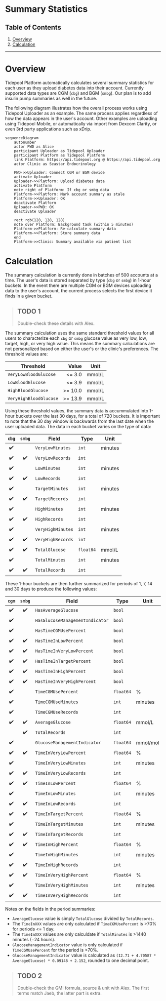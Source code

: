 <!-- omit in toc -->
# Summary Statistics

<!-- omit in toc -->
## Table of Contents

1. [Overview](#overview)
2. [Calculation](#calculation)

---

# Overview

Tidepool Platform automatically calculates several summary statistics for each user as they upload diabetes data into their account. Currently supported data types are CGM (`cbg`) and BGM (`smbg`). Our plan is to add insulin pump summaries as well in the future.

The following diagram illustrates how the overall process works using Tidepool Uploader as an example. The same process applies regardless of how the data appears in the user's account. Other examples are uploading using Tidepool Mobile, or automatically via import from Dexcom Clarity, or even 3rd party applications such as xDrip.

```mermaid
sequenceDiagram
    autonumber
    actor PWD as Alice
    participant Uploader as Tidepool Uploader
    participant Platform as Tidepool Platform
    link Platform: https://api.tidepool.org @ https://api.tidepool.org
    actor Clinic as Seastar Endocrinology

    PWD->>Uploader: Connect CGM or BGM device
    activate Uploader
    Uploader->>Platform: Upload diabetes data
    activate Platform
    note right of Platform: If cbg or smbg data
    Platform->>Platform: Mark account summary as stale
    Platform->>Uploader: OK
    deactivate Platform
    Uploader->>PWD: OK
    deactivate Uploader

    rect rgb(128, 128, 128)
    note over Platform: Background task (within 5 minutes)
    Platform->>Platform: Re-calculate summary data
    Platform->>Platform: Store summary data
    end
    Platform->>Clinic: Summary available via patient list
```

# Calculation

The summary calculation is currently done in batches of 500 accounts at a time. The user's data is stored separated by type (`cbg` or `smbg`) in 1-hour buckets. In the event there are multiple CGM or BGM devices uploading data to the user's account, the current process selects the first device it finds in a given bucket.

<!-- theme: warning -->

> ## TODO 1
>
> Double-check these details with Alex.

The summary calculation uses the same standard threshold values for all users to characterize each `cbg` or `smbg` glucose value as very low, low, target, high, or very high value. This means the summary calculations are not personalized based on either the user's or the clinic's preferences. The threshold values are:

| Threshold              |   Value | Unit   |
| ---------------------- | ------: | ------ |
| `VeryLowBloodGlucose`  |  <= 3.0 | mmol/L |
| `LowBloodGlucose`      |  <= 3.9 | mmol/L |
| `HighBloodGlucose`     | >= 10.0 | mmol/L |
| `VeryHighBloodGlucose` | >= 13.9 | mmol/L |

Using these threshold values, the summary data is accummulated into 1-hour buckets over the last 30 days, for a total of 720 buckets. It is important to note that the 30 day window is backwards from the last date when the user uploaded data. The data in each bucket varies on the type of data:

|       `cbg`        |       `smbg`       | Field             | Type      | Unit    |
| :----------------: | :----------------: | ----------------- | --------- | ------- |
| :heavy_check_mark: |                    | `VeryLowMinutes`  | `int`     | minutes |
| :heavy_check_mark: | :heavy_check_mark: | `VeryLowRecords`  | `int`     |         |
| :heavy_check_mark: |                    | `LowMinutes`      | `int`     | minutes |
| :heavy_check_mark: | :heavy_check_mark: | `LowRecords`      | `int`     |         |
| :heavy_check_mark: |                    | `TargetMinutes`   | `int`     | minutes |
| :heavy_check_mark: | :heavy_check_mark: | `TargetRecords`   | `int`     |         |
| :heavy_check_mark: |                    | `HighMinutes`     | `int`     | minutes |
| :heavy_check_mark: | :heavy_check_mark: | `HighRecords`     | `int`     |         |
| :heavy_check_mark: |                    | `VeryHighMinutes` | `int`     | minutes |
| :heavy_check_mark: | :heavy_check_mark: | `VeryHighRecords` | `int`     |         |
| :heavy_check_mark: | :heavy_check_mark: | `TotalGlucose`    | `float64` | mmol/L  |
| :heavy_check_mark: |                    | `TotalMinutes`    | `int`     | minutes |
| :heavy_check_mark: | :heavy_check_mark: | `TotalRecords`    | `int`     |         |

These 1-hour buckets are then further summarized for periods of 1, 7, 14 and 30 days to produce the following values:

|       `cgm`        |       `smbg`       | Field                           | Type      | Unit     |
| :----------------: | :----------------: | ------------------------------- | --------- | -------- |
| :heavy_check_mark: | :heavy_check_mark: | `HasAverageGlucose`             | `bool`    |          |
| :heavy_check_mark: |                    | `HasGlucoseManagementIndicator` | `bool`    |          |
| :heavy_check_mark: |                    | `HasTimeCGMUsePercent`          | `bool`    |          |
| :heavy_check_mark: | :heavy_check_mark: | `HasTimeInLowPercent`           | `bool`    |          |
| :heavy_check_mark: | :heavy_check_mark: | `HasTimeInVeryLowPercent`       | `bool`    |          |
| :heavy_check_mark: | :heavy_check_mark: | `HasTimeInTargetPercent`        | `bool`    |          |
| :heavy_check_mark: | :heavy_check_mark: | `HasTimeInHighPercent`          | `bool`    |          |
| :heavy_check_mark: | :heavy_check_mark: | `HasTimeInVeryHighPercent`      | `bool`    |          |
| :heavy_check_mark: |                    | `TimeCGMUsePercent`             | `float64` | %        |
| :heavy_check_mark: |                    | `TimeCGMUseMinutes`             | `int`     | minutes  |
| :heavy_check_mark: |                    | `TimeCGMUseRecords`             | `int`     |          |
| :heavy_check_mark: | :heavy_check_mark: | `AverageGlucose`                | `float64` | mmol/L   |
|                    | :heavy_check_mark: | `TotalRecords`                  | `int`     |          |
| :heavy_check_mark: |                    | `GlucoseManagementIndicator`    | `float64` | mmol/mol |
| :heavy_check_mark: | :heavy_check_mark: | `TimeInVeryLowPercent`          | `float64` | %        |
| :heavy_check_mark: |                    | `TimeInVeryLowMinutes`          | `int`     | minutes  |
| :heavy_check_mark: | :heavy_check_mark: | `TimeInVeryLowRecords`          | `int`     |          |
| :heavy_check_mark: | :heavy_check_mark: | `TimeInLowPercent`              | `float64` | %        |
| :heavy_check_mark: |                    | `TimeInLowMinutes`              | `int`     | minutes  |
| :heavy_check_mark: | :heavy_check_mark: | `TimeInLowRecords`              | `int`     |          |
| :heavy_check_mark: | :heavy_check_mark: | `TimeInTargetPercent`           | `float64` | %        |
| :heavy_check_mark: |                    | `TimeInTargetMinutes`           | `int`     | minutes  |
| :heavy_check_mark: | :heavy_check_mark: | `TimeInTargetRecords`           | `int`     |          |
| :heavy_check_mark: | :heavy_check_mark: | `TimeInHighPercent`             | `float64` | %        |
| :heavy_check_mark: |                    | `TimeInHighMinutes`             | `int`     | minutes  |
| :heavy_check_mark: | :heavy_check_mark: | `TimeInHighRecords`             | `int`     |          |
| :heavy_check_mark: | :heavy_check_mark: | `TimeInVeryHighPercent`         | `float64` | %        |
| :heavy_check_mark: |                    | `TimeInVeryHighMinutes`         | `int`     | minutes  |
| :heavy_check_mark: | :heavy_check_mark: | `TimeInVeryHighRecords`         | `int`     |          |

Notes on the fields in the period summaries:

- `AverageGlucose` value is simply `TotalGlucose` divided by `TotalRecords`.
- The `TimeInXXX` values are only calculated if `TimeCGMUsePercent` is >70% for periods <= 1 day.
- The `TimeInXXX` values are only calculdate if `TotalMinutes` is >1440 minutes (=24 hours).
- `GlucoseManagementIndicator` value is only calculated if `TimeCGMUsePercent` for the period is >70%.
- `GlucoseManagementIndicator` value is calculated as `(12.71 + 4.70587 * AverageGlucose) * 0.09148 + 2.152`, rounded to one decimal point.

<!-- theme: warning -->

> ## TODO 2
>
> Double-check the GMI formula, source & unit with Alex. The first terms match Jaeb, the latter part is extra.
